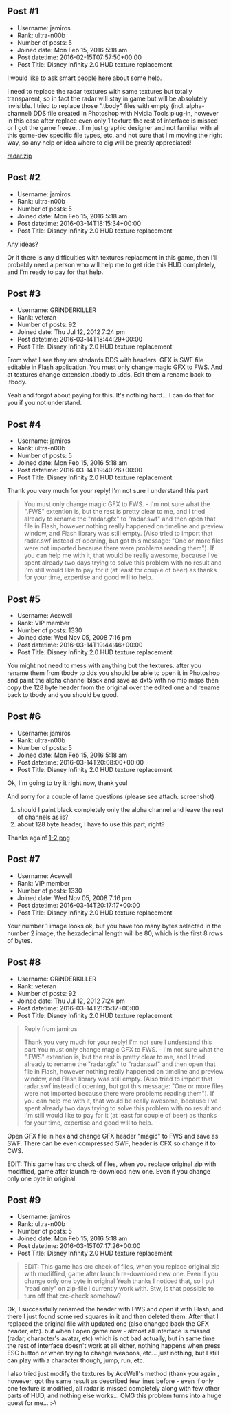 ## Post #1
- Username: jamiros
- Rank: ultra-n00b
- Number of posts: 5
- Joined date: Mon Feb 15, 2016 5:18 am
- Post datetime: 2016-02-15T07:57:50+00:00
- Post Title: Disney Infinity 2.0 HUD texture replacement

I would like to ask smart people here about some help.

I need to replace the radar textures with same textures but totally transparent, so in fact the radar will stay in game but will be absolutely invisible. I tried to replace those ".tbody" files with empty (incl. alpha-channel) DDS file created in Photoshop with Nvidia Tools plug-in, however in this case after replace even only 1 texture the rest of interface is missed or I got the game freeze...
I'm just graphic designer and not familiar with all this game-dev specific file types, etc, and not sure that I'm moving the right way, so any help or idea where to dig will be greatly appreciated!


[radar.zip](https://xentaxbackup.github.io/file/10493_radar.zip)
## Post #2
- Username: jamiros
- Rank: ultra-n00b
- Number of posts: 5
- Joined date: Mon Feb 15, 2016 5:18 am
- Post datetime: 2016-03-14T18:15:34+00:00
- Post Title: Disney Infinity 2.0 HUD texture replacement

Any ideas?

Or if there is any difficulties with textures replacment in this game, then I'll probably need a person who will help me to get ride this HUD completely, and I'm ready to pay for that help.
## Post #3
- Username: GRiNDERKILLER
- Rank: veteran
- Number of posts: 92
- Joined date: Thu Jul 12, 2012 7:24 pm
- Post datetime: 2016-03-14T18:44:29+00:00
- Post Title: Disney Infinity 2.0 HUD texture replacement

From what I see they are stndards DDS with headers. GFX is SWF file editable in Flash application. You must only change magic GFX to FWS.
And at textures change extension .tbody to .dds. Edit them a rename back to .tbody.

Yeah and forgot about paying for this. It's nothing hard... I can do that for you if you not understand.
## Post #4
- Username: jamiros
- Rank: ultra-n00b
- Number of posts: 5
- Joined date: Mon Feb 15, 2016 5:18 am
- Post datetime: 2016-03-14T19:40:26+00:00
- Post Title: Disney Infinity 2.0 HUD texture replacement

Thank you very much for your reply!
I'm not sure I understand this part 
> You must only change magic GFX to FWS. - I'm not sure what the ".FWS" extention is,  but the rest is pretty clear to me, and I tried already to rename the "radar.gfx" to "radar.swf" and then open that file in Flash, however nothing really happened on timeline and preview window, and Flash library was still empty. (Also tried to import that radar.swf instead of opening, but got this message: "One or more files were not imported because there were problems reading them").
If you can help me with it, that would be really awesome, because I've spent already two days trying to solve this problem with no result and I'm still would like to pay for it (at least for couple of beer) as thanks for your time, expertise and good will to help.
## Post #5
- Username: Acewell
- Rank: VIP member
- Number of posts: 1330
- Joined date: Wed Nov 05, 2008 7:16 pm
- Post datetime: 2016-03-14T19:44:46+00:00
- Post Title: Disney Infinity 2.0 HUD texture replacement

You might not need to mess with anything but the textures. after you rename them from tbody to dds you should be able to open it in Photoshop and paint the alpha channel black and save as dxt5 with no mip maps then copy the 128 byte header from the original over the edited one and rename back to tbody and you should be good.
## Post #6
- Username: jamiros
- Rank: ultra-n00b
- Number of posts: 5
- Joined date: Mon Feb 15, 2016 5:18 am
- Post datetime: 2016-03-14T20:08:00+00:00
- Post Title: Disney Infinity 2.0 HUD texture replacement

Ok, I'm going to try it right now, thank you!

And sorry for a couple of lame questions (please see attach. screenshot)
1) should I paint black completely only the alpha channel and leave the rest of channels as is?
2) about 128 byte header, I have to use this part, right?

Thanks again!
[1-2.png](https://xentaxbackup.github.io/file/10590_1-2.png)
## Post #7
- Username: Acewell
- Rank: VIP member
- Number of posts: 1330
- Joined date: Wed Nov 05, 2008 7:16 pm
- Post datetime: 2016-03-14T20:17:17+00:00
- Post Title: Disney Infinity 2.0 HUD texture replacement

Your number 1 image looks ok, but you have too many bytes selected in the number 2 image, the hexadecimal length will be 80, which is the first 8 rows of bytes.
## Post #8
- Username: GRiNDERKILLER
- Rank: veteran
- Number of posts: 92
- Joined date: Thu Jul 12, 2012 7:24 pm
- Post datetime: 2016-03-14T21:15:17+00:00
- Post Title: Disney Infinity 2.0 HUD texture replacement

> Reply from jamiros
>
> Thank you very much for your reply!
I'm not sure I understand this part You must only change magic GFX to FWS. - I'm not sure what the ".FWS" extention is,  but the rest is pretty clear to me, and I tried already to rename the "radar.gfx" to "radar.swf" and then open that file in Flash, however nothing really happened on timeline and preview window, and Flash library was still empty. (Also tried to import that radar.swf instead of opening, but got this message: "One or more files were not imported because there were problems reading them").
If you can help me with it, that would be really awesome, because I've spent already two days trying to solve this problem with no result and I'm still would like to pay for it (at least for couple of beer) as thanks for your time, expertise and good will to help.

Open GFX file in hex and change GFX header "magic" to FWS and save as SWF. There can be even compressed SWF, header is CFX so change it to CWS.

EDiT: This game has crc check of files, when you replace original zip with modiffied, game after launch re-download new one. Even if you change only one byte in original.
## Post #9
- Username: jamiros
- Rank: ultra-n00b
- Number of posts: 5
- Joined date: Mon Feb 15, 2016 5:18 am
- Post datetime: 2016-03-15T07:17:26+00:00
- Post Title: Disney Infinity 2.0 HUD texture replacement

> EDiT: This game has crc check of files, when you replace original zip with modiffied, game after launch re-download new one. Even if you change only one byte in original
Yeah thanks I noticed that, so I put "read only" on zip-file I currently work with. Btw, is that possible to turn off that crc-check somehow?

Ok, I successfully renamed the header with FWS and open it with Flash, and there I just found some red squares in it and then deleted them.
After that I replaced the original file with updated one (also changed back the GFX header, etc). but when I open game now - almost all interface is missed (radar, character's avatar, etc) which is not bad actually,  but in same time the rest of interface doesn't work at all either, nothing happens when press ESC button or when trying to change weapons, etc... just nothing, but I still can play with a character though, jump, run, etc.

I also tried just modify the textures by AceWell's method (thank you again , however, got the same result as described few lines before - even if only one texture is modified, all radar is missed completely along with few other parts of HUD, and nothing else works... OMG this problem turns into a huge quest for me... :-\
